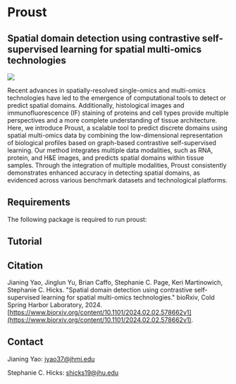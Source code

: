 # Proust

## Spatial domain detection using contrastive self-supervised learning for spatial multi-omics technologies

![](../Figure_1.jpg)


Recent advances in spatially-resolved single-omics and multi-omics technologies have led to the emergence of computational tools to detect or predict spatial domains. Additionally, histological images and immunofluorescence (IF) staining of proteins and cell types provide multiple perspectives and a more complete understanding of tissue architecture. Here, we introduce Proust, a scalable tool to predict discrete domains using spatial multi-omics data by combining the low-dimensional representation of biological profiles based on graph-based contrastive self-supervised learning. Our method integrates multiple data modalities, such as RNA, protein, and H\&E images, and predicts spatial domains within tissue samples. 
Through the integration of multiple modalities, Proust consistently demonstrates enhanced accuracy in detecting spatial domains, as evidenced across various benchmark datasets and technological platforms.

## Requirements
The following package is required to run proust:


## Tutorial



## Citation
Jianing Yao, Jinglun Yu, Brian Caffo, Stephanie C. Page, Keri Martinowich, Stephanie C. Hicks. "Spatial domain detection using contrastive self-supervised learning for spatial multi-omics technologies." bioRxiv, Cold Spring Harbor Laboratory, 2024. [https://www.biorxiv.org/content/10.1101/2024.02.02.578662v1](https://www.biorxiv.org/content/10.1101/2024.02.02.578662v1).


## Contact
Jianing Yao: jyao37@jhmi.edu

Stephanie C. Hicks: shicks19@jhu.edu


